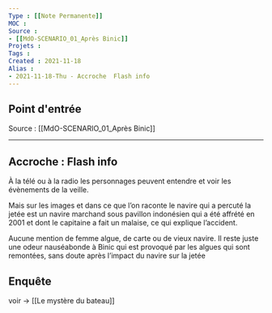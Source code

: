 ```yaml
---
Type : [[Note Permanente]]
MOC : 
Source : 
- [[MdO-SCENARIO_01_Après Binic]]
Projets :
Tags : 
Created : 2021-11-18
Alias :
- 2021-11-18-Thu - Accroche  Flash info
---
```


## Point d'entrée

Source : [[MdO-SCENARIO_01_Après Binic]]

***

## Accroche : Flash info

À la télé ou à la radio les personnages peuvent entendre et voir les évènements de la veille.

Mais sur les images et dans ce que l’on raconte le navire qui a percuté la jetée est un navire marchand sous pavillon indonésien qui a été affrété en 2001 et dont le capitaine a fait un malaise, ce qui explique l’accident. 

Aucune mention de femme algue, de carte ou de vieux navire. Il reste juste une odeur nauséabonde à Binic qui est provoqué par les algues qui sont remontées, sans doute après l’impact du navire sur la jetée

## Enquête
voir -> [[Le mystère du bateau]]

